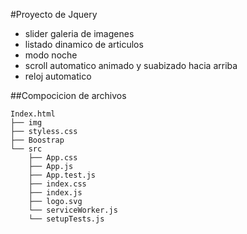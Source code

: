#Proyecto de Jquery

- slider galeria de imagenes
- listado dinamico de articulos
- modo noche
- scroll automatico animado y suabizado hacia arriba
- reloj automatico

##Compocicion de archivos

```
Index.html
├── img
├── styless.css
├── Boostrap
└── src
    ├── App.css
    ├── App.js
    ├── App.test.js
    ├── index.css
    ├── index.js
    ├── logo.svg
    └── serviceWorker.js
    └── setupTests.js
```
